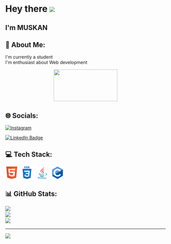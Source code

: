 <h1>
  Hey there
  <img src="https://media.giphy.com/media/hvRJCLFzcasrR4ia7z/giphy.gif" width="30px"/> </h1>
<h2>I'm MUSKAN
</h2>


 ## 💫 About Me:
 I'm currently a student <br>I'm enthusiast about Web development <br>

<div align="center">
  <img src="https://media.giphy.com/media/dWesBcTLavkZuG35MI/giphy.gif" width="200" height="100"/>
</div>

## 🌐 Socials:

[![Instagram](https://img.shields.io/badge/Instagram-%23E4405F.svg?logo=Instagram&logoColor=white)](https://instagram.com/muskanfayaz81) 
<div id="badges">
  <a href="https://www.linkedin.com/in/muskan-fayaz-52757b306">
    <img src="https://img.shields.io/badge/LinkedIn-blue?style=for-the-badge&logo=linkedin&logoColor=white" alt="LinkedIn Badge"/>
  </a>
 

## 💻 Tech Stack:
<div>
 <img src="https://github.com/devicons/devicon/blob/master/icons/html5/html5-original.svg" title="HTML5" alt="HTML" width="40" height="40"/>&nbsp;
 <img src="https://github.com/devicons/devicon/blob/master/icons/css3/css3-plain-wordmark.svg"  title="CSS3" alt="CSS" width="40" height="40"/>&nbsp;
 <img src="https://github.com/devicons/devicon/blob/master/icons/java/java-original.svg" title="Java" alt="Java" width="40" height="40"/>&nbsp;
 <img src="https://github.com/devicons/devicon/blob/master/icons/C/C-original.svg" title="C" alt="C" width="40" height="40"/>&nbsp;
</div>

## 📊 GitHub Stats:
![](https://github-readme-stats.vercel.app/api?username=MUSKANFAYAZ&theme=default&hide_border=false&include_all_commits=true&count_private=true)<br/>
![](https://github-readme-streak-stats.herokuapp.com/?user=MUSKANFAYAZ&theme=default&hide_border=false)<br/>
![](https://github-readme-stats.vercel.app/api/top-langs/?username=MUSKANFAYAZ&theme=default&hide_border=false&include_all_commits=true&count_private=true&layout=compact)

---
[![](https://visitcount.itsvg.in/api?id=MUSKANFAYAZ&icon=0&color=0)](https://visitcount.itsvg.in)


<!-- Proudly created with GPRM ( https://gprm.itsvg.in ) -->
